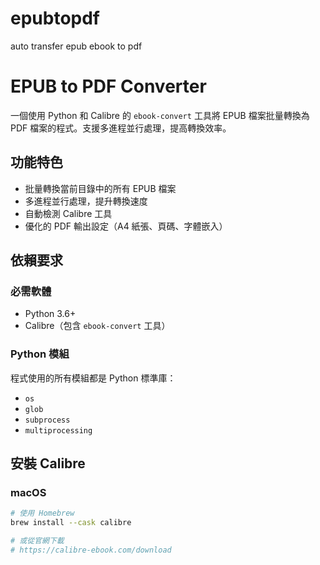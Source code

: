 # epubtopdf
auto transfer epub ebook to pdf 
# EPUB to PDF Converter

一個使用 Python 和 Calibre 的 `ebook-convert` 工具將 EPUB 檔案批量轉換為 PDF 檔案的程式。支援多進程並行處理，提高轉換效率。

## 功能特色

- 批量轉換當前目錄中的所有 EPUB 檔案
- 多進程並行處理，提升轉換速度
- 自動檢測 Calibre 工具
- 優化的 PDF 輸出設定（A4 紙張、頁碼、字體嵌入）

## 依賴要求

### 必需軟體
- Python 3.6+
- Calibre（包含 `ebook-convert` 工具）

### Python 模組
程式使用的所有模組都是 Python 標準庫：
- `os`
- `glob`
- `subprocess`
- `multiprocessing`

## 安裝 Calibre

### macOS
```bash
# 使用 Homebrew
brew install --cask calibre

# 或從官網下載
# https://calibre-ebook.com/download
